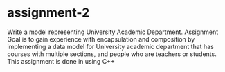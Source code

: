 # assignment-2
Write a model representing University Academic Department. 
Assignment Goal is to gain experience with encapsulation and composition by implementing a data model for University academic department that has courses with multiple sections, and people who are teachers or students.
This assignment is done in using C++
